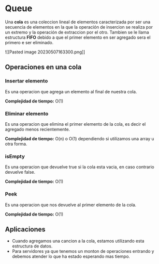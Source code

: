 # Queue

Una **cola** es una coleccion lineal de elementos caracterizada por ser una secuencia de elementos en la que la operación de insercion se realiza por un extremo y la operación de extraccion por el otro. Tambien se le llama estructura **FIFO** debido a que el primer elemento en ser agregado sera el primero e ser eliminado.

![[Pasted image 20230507163300.png]]

## Operaciones en una cola

### Insertar elemento

Es una operacion que agrega un elemento al final de nuestra cola.

**Complejidad de tiempo:** O(1)

### Eliminar elemento

Es una operacion que elimina el primer elemento de la cola, es decir el agregado menos recientemente.

**Complejidad de tiempo:** O(n) o O(1) dependiendo si utilizamos una array u otra forma.

### isEmpty

Es una operacion que devuelve true si la cola esta vacia, en caso contrario devuelve false.

**Complejidad de tiempo:** O(1)

### Peek

Es una operacion que nos devuelve al primer elemento de la cola.

**Complejidad de tiempo:** O(1)

## Aplicaciones

* Cuando agregamos una cancion a la cola, estamos utilizando esta estructura de datos.
* Para servidores ya que tenemos un monton de operaciones entrando y debemos atender lo que ha estado esperando mas tiempo.